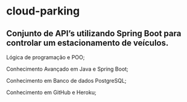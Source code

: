 # cloud-parking

## Conjunto de API’s utilizando Spring Boot para controlar um estacionamento de veículos. 

Lógica de programação e POO;

Conhecimento Avançado em Java e Spring Boot;

Conhecimento em Banco de dados PostgreSQL;

Conhecimento em GitHub e Heroku;

